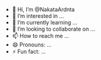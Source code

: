 - 👋 Hi, I’m @NakataArdnta
- 👀 I’m interested in ...
- 🌱 I’m currently learning ...
- 💞️ I’m looking to collaborate on ...
- 📫 How to reach me ...
- 😄 Pronouns: ...
- ⚡ Fun fact: ...

<!---
NakataArdnta/NakataArdnta is a ✨ special ✨ repository because its `README.md` (this file) appears on your GitHub profile.
You can click the Preview link to take a look at your changes.
--->
